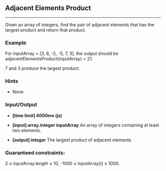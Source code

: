 ## Adjacent Elements Product
---
Given an array of integers, find the pair of adjacent elements that has the largest product and return that product.

### Example

For inputArray = [3, 6, -2, -5, 7, 3], the output should be
adjacentElementsProduct(inputArray) = 21.

7 and 3 produce the largest product.

### Hints
-   None

### Input/Output

- **[time limit] 4000ms (js)**
- **[input] array.integer inputArray**
An array of integers containing at least two elements.

- **[output] integer**
The largest product of adjacent elements.


### Guaranteed constraints:

2 ≤ inputArray.length ≤ 10,
-1000 ≤ inputArray[i] ≤ 1000.
